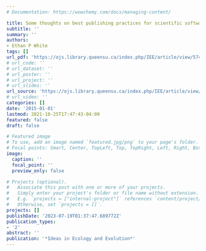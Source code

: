 ```yaml
---
# Documentation: https://wowchemy.com/docs/managing-content/

title: Some thoughts on best publishing practices for scientific software
subtitle: ''
summary: ''
authors:
- Ethan P White
tags: []
url_pdf: 'https://ojs.library.queensu.ca/index.php/IEE/article/view/5745/5464'
# url_code: ''
# url_dataset: ''
# url_poster: ''
# url_project: ''
# url_slides: ''
url_source: 'https://ojs.library.queensu.ca/index.php/IEE/article/view/5745'
# url_video: ''
categories: []
date: '2015-01-01'
lastmod: 2021-10-25T17:47:43-04:00
featured: false
draft: false

# Featured image
# To use, add an image named `featured.jpg/png` to your page's folder.
# Focal points: Smart, Center, TopLeft, Top, TopRight, Left, Right, BottomLeft, Bottom, BottomRight.
image:
  caption: ''
  focal_point: ''
  preview_only: false

# Projects (optional).
#   Associate this post with one or more of your projects.
#   Simply enter your project's folder or file name without extension.
#   E.g. `projects = ["internal-project"]` references `content/project/deep-learning/index.md`.
#   Otherwise, set `projects = []`.
projects: []
publishDate: '2023-07-19T01:37:47.689772Z'
publication_types:
- '2'
abstract: ''
publication: '*Ideas in Ecology and Evolution*'
---
```


